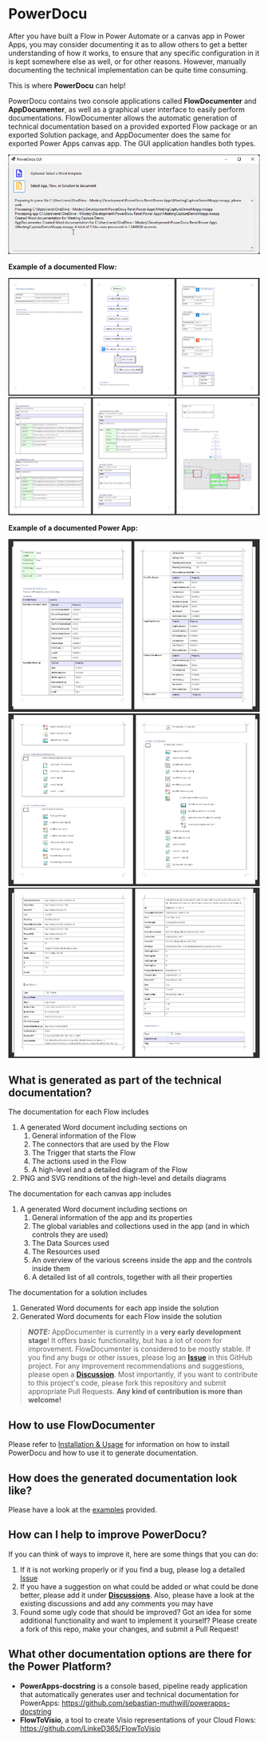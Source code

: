 # PowerDocu
After you have built a Flow in Power Automate or a canvas app in Power Apps, you may consider documenting it as to allow others to get a better understanding of how it works, to ensure that any specific configuration in it is kept somewhere else as well, or for other reasons. However, manually documenting the technical implementation can be quite time consuming.

This is where **PowerDocu** can help!

PowerDocu contains two console applications called **FlowDocumenter** and **AppDocumenter**, as well as a graphical user interface to easily perform documentations. FlowDocumenter allows the automatic generation of technical documentation based on a provided exported Flow package or an exported Solution package, and AppDocumenter does the same for exported Power Apps canvas app. The GUI application handles both types.

![PowerDocu.GUI](Images/PowerDocu.GUI.png)

**Example of a documented Flow:**

![Example of generated Flow Word documentation](Images/Weather-Flow-Documentation-1.png)
![Example of generated Flow Word documentation](Images/Weather-Flow-Documentation-2.png)

**Example of a documented Power App:**

![Example of generated app Word documentation](Images/MeetingCaptureApp-Documentation-1.png)
![Example of generated app Word documentation](Images/MeetingCaptureApp-Documentation-2.png)
![Example of generated app Word documentation](Images/MeetingCaptureApp-Documentation-3.png)

## What is generated as part of the technical documentation?

The documentation for each Flow includes

1. A generated Word document including sections on
    1. General information of the Flow
    2. The connectors that are used by the Flow
    3. The Trigger that starts the Flow
    4. The actions used in the Flow
    5. A high-level and a detailed diagram of the Flow
2. PNG and SVG renditions of the high-level and details diagrams


The documentation for each canvas app includes

1. A generated Word document including sections on
    1. General information of the app and its properties
    2. The global variables and collections used in the app (and in which controls they are used)
    3. The Data Sources used
    4. The Resources used
    5. An overview of the various screens inside the app and the controls inside them
    6. A detailed list of all controls, together with all their properties

The documentation for a solution includes

1. Generated Word documents for each app inside the solution
2. Generated Word documents for each Flow inside the solution


> **_NOTE:_** AppDocumenter is currently in a **very early development stage**! It offers basic functionality, but has a lot of room for improvement. FlowDocumenter is considered to be mostly stable. If you find any bugs or other issues, please log an **[Issue](https://github.com/modery/PowerDocu/issues)** in this GitHub project. For any improvement recommendations and suggestions, please open a **[Discussion](https://github.com/modery/PowerDocu/discussions)**. Most importantly, if you want to contribute to this project's code, please fork this repository and submit appropriate Pull Requests. **Any kind of contribution is more than welcome!**

## How to use FlowDocumenter

Please refer to [Installation & Usage](installation.md) for information on how to install PowerDocu and how to use it to generate documentation.

## How does the generated documentation look like?

Please have a look at the [examples](examples/examples.md) provided.

## How can I help to improve PowerDocu?

If you can think of ways to improve it, here are some things that you can do:
1. If it is not working properly or if you find a bug, please log a detailed [Issue](https://github.com/modery/PowerDocu/issues)
2. If you have a suggestion on what could be added or what could be done better, please add it under **[Discussions](https://github.com/modery/PowerDocu/discussions)**. Also, please have a look at the existing discussions and add any comments you may have
3. Found some ugly code that should be improved? Got an idea for some additional functionality and want to implement it yourself? Please create a fork of this repo, make your changes, and submit a Pull Request!


## What other documentation options are there for the Power Platform?

- **PowerApps-docstring** is a console based, pipeline ready application that automatically generates user and technical documentation for PowerApps: https://github.com/sebastian-muthwill/powerapps-docstring
- **FlowToVisio**, a tool to create Visio representations of your Cloud Flows: https://github.com/LinkeD365/FlowToVisio